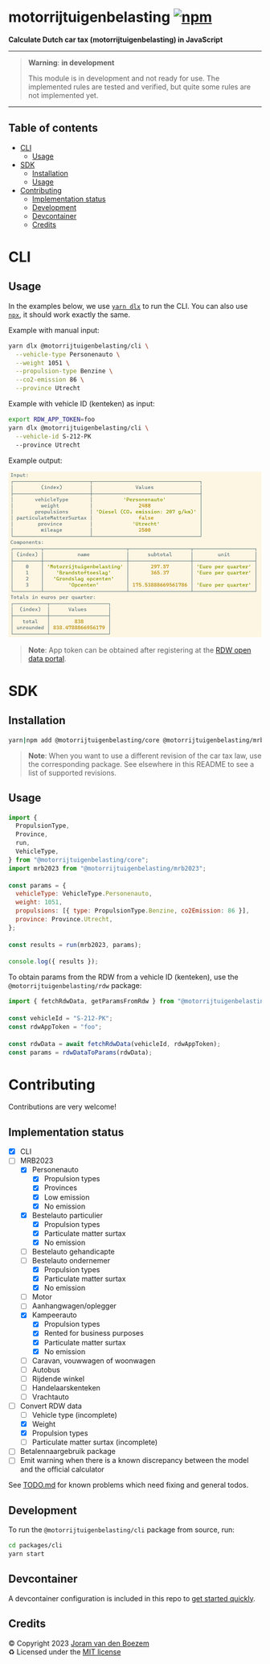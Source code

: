 # motorrijtuigenbelasting [![npm](https://img.shields.io/npm/v/@motorrijtuigenbelasting/cli)](https://www.npmjs.com/package/@motorrijtuigenbelasting/cli)

**Calculate Dutch car tax (motorrijtuigenbelasting) in JavaScript**

---

> **Warning**: **in development**
>
> This module is in development and not ready for use. The implemented rules are
> tested and verified, but quite some rules are not implemented yet.

---

## Table of contents

<!-- START doctoc generated TOC please keep comment here to allow auto update -->
<!-- DON'T EDIT THIS SECTION, INSTEAD RE-RUN doctoc TO UPDATE -->

- [CLI](#cli)
  - [Usage](#usage)
- [SDK](#sdk)
  - [Installation](#installation)
  - [Usage](#usage-1)
- [Contributing](#contributing)
  - [Implementation status](#implementation-status)
  - [Development](#development)
  - [Devcontainer](#devcontainer)
  - [Credits](#credits)

<!-- END doctoc generated TOC please keep comment here to allow auto update -->

# CLI

## Usage

In the examples below, we use [`yarn dlx`](https://yarnpkg.com/cli/dlx) to run
the CLI. You can also use [`npx`](https://docs.npmjs.com/cli/v9/commands/npx),
it should work exactly the same.

Example with manual input:

```bash
yarn dlx @motorrijtuigenbelasting/cli \
  --vehicle-type Personenauto \
  --weight 1051 \
  --propulsion-type Benzine \
  --co2-emission 86 \
  --province Utrecht
```

Example with vehicle ID (kenteken) as input:

```bash
export RDW_APP_TOKEN=foo
yarn dlx @motorrijtuigenbelasting/cli \
  --vehicle-id S-212-PK
  --province Utrecht
```

Example output:

![Example CLI output](cli.png)

> **Note**: App token can be obtained after registering at the
> [RDW open data portal](https://opendata.rdw.nl/signup).

# SDK

## Installation

```bash
yarn|npm add @motorrijtuigenbelasting/core @motorrijtuigenbelasting/mrb2023
```

> **Note**: When you want to use a different revision of the car tax law, use
> the corresponding package. See elsewhere in this README to see a list of
> supported revisions.

## Usage

```js
import {
  PropulsionType,
  Province,
  run,
  VehicleType,
} from "@motorrijtuigenbelasting/core";
import mrb2023 from "@motorrijtuigenbelasting/mrb2023";

const params = {
  vehicleType: VehicleType.Personenauto,
  weight: 1051,
  propulsions: [{ type: PropulsionType.Benzine, co2Emission: 86 }],
  province: Province.Utrecht,
};

const results = run(mrb2023, params);

console.log({ results });
```

To obtain params from the RDW from a vehicle ID (kenteken), use the
`@motorrijtuigenbelasting/rdw` package:

```js
import { fetchRdwData, getParamsFromRdw } from "@motorrijtuigenbelasting/rdw";

const vehicleId = "S-212-PK";
const rdwAppToken = "foo";

const rdwData = await fetchRdwData(vehicleId, rdwAppToken);
const params = rdwDataToParams(rdwData);
```

# Contributing

Contributions are very welcome!

## Implementation status

- [x] CLI
- [ ] MRB2023
  - [x] Personenauto
    - [x] Propulsion types
    - [x] Provinces
    - [x] Low emission
    - [x] No emission
  - [x] Bestelauto particulier
    - [x] Propulsion types
    - [x] Particulate matter surtax
    - [x] No emission
  - [ ] Bestelauto gehandicapte
  - [ ] Bestelauto ondernemer
    - [x] Propulsion types
    - [x] Particulate matter surtax
    - [x] No emission
  - [ ] Motor
  - [ ] Aanhangwagen/oplegger
  - [x] Kampeerauto
    - [x] Propulsion types
    - [x] Rented for business purposes
    - [x] Particulate matter surtax
    - [x] No emission
  - [ ] Caravan, vouwwagen of woonwagen
  - [ ] Autobus
  - [ ] Rijdende winkel
  - [ ] Handelaarskenteken
  - [ ] Vrachtauto
- [ ] Convert RDW data
  - [ ] Vehicle type (incomplete)
  - [x] Weight
  - [x] Propulsion types
  - [ ] Particulate matter surtax (incomplete)
- [ ] Betalennaargebruik package
- [ ] Emit warning when there is a known discrepancy between the model and the
      official calculator

See [TODO.md](TODO.md) for known problems which need fixing and general todos.

## Development

To run the `@motorrijtuigenbelasting/cli` package from source, run:

```bash
cd packages/cli
yarn start
```

## Devcontainer

A devcontainer configuration is included in this repo to
[get started quickly](https://code.visualstudio.com/docs/remote/containers#_quick-start-open-an-existing-folder-in-a-container).

## Credits

©️ Copyright 2023 [Joram van den Boezem](https://joram.dev)  
♻️ Licensed under the [MIT license](LICENSE)

